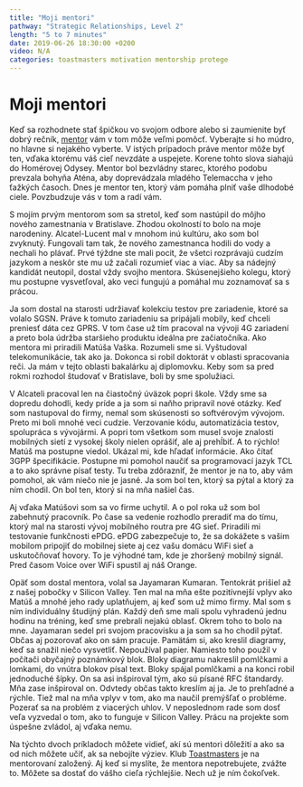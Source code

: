 ```yaml
---
title: "Moji mentori"
pathway: "Strategic Relationships, Level 2"
length: "5 to 7 minutes"
date: 2019-06-26 18:30:00 +0200
video: N/A
categories: toastmasters motivation mentorship protege
---
```


# Moji mentori
Keď sa rozhodnete stať špičkou vo svojom odbore alebo si zaumienite byť dobrý rečník, [mentor][mentor] vám v tom môže veľmi pomôcť. Vyberajte si ho múdro, no hlavne si nejakého vyberte. V istých prípadoch práve mentor môže byť ten, vďaka ktorému váš cieľ nevzdáte a uspejete. Korene tohto slova siahajú do Homérovej Odysey. Mentor bol bezvládny starec, ktorého podobu prevzala bohyňa Aténa, aby doprevádzala mladého Telemaccha v jeho ťažkých časoch. Dnes je mentor ten, ktorý vám pomáha plniť vaše dlhodobé ciele. Povzbudzuje vás v tom a radí vám.

S mojím prvým mentorom som sa stretol, keď som nastúpil do môjho nového zamestnania v Bratislave. Zhodou okolností to bolo na moje narodeniny. Alcatel-Lucent mal v mnohom inú kultúru, ako som bol zvyknutý. Fungovali tam tak, že nového zamestnanca hodili do vody a nechali ho plávať. Prvé týždne ste mali pocit, že všetci rozprávajú cudzím jazykom a neskôr ste mu už začali rozumieť viac a viac. Aby sa nádejný kandidát neutopil, dostal vždy svojho mentora. Skúsenejšieho kolegu, ktorý mu postupne vysvetľoval, ako veci fungujú a pomáhal mu zoznamovať sa s prácou.

Ja som dostal na starosti udržiavať kolekciu testov pre zariadenie, ktoré sa volalo SGSN. Práve k tomuto zariadeniu sa pripájali mobily, keď chceli preniesť dáta cez GPRS. V tom čase už tím pracoval na vývoji 4G zariadení a preto bola údržba staršieho produktu ideálna pre začiatočníka. Ako mentora mi priradili Matúša Vaška. Rozumeli sme si. Vyštudoval telekomunikácie, tak ako ja. Dokonca si robil doktorát v oblasti spracovania reči. Ja mám v tejto oblasti bakalárku aj diplomovku. Keby som sa pred rokmi rozhodol študovať v Bratislave, boli by sme spolužiaci.

V Alcateli pracoval len na čiastočný úväzok popri škole. Vždy sme sa dopredu dohodli, kedy príde a ja som si naňho pripravil nové otázky. Keď som nastupoval do firmy, nemal som skúsenosti so softvérovým vývojom. Preto mi boli mnohé veci cudzie. Verzovanie kódu, automatizácia testov, spolupráca s vývojármi. A popri tom všetkom som musel svoje znalosti mobilných sietí z vysokej školy nielen oprášiť, ale aj prehĺbiť. A to rýchlo! Matúš ma postupne viedol. Ukázal mi, kde hľadať informácie. Ako čítať 3GPP špecifikácie. Postupne mi pomohol naučiť sa programovací jazyk TCL a to ako správne písať testy. Tu treba zdôrazniť, že mentor je na to, aby vám pomohol, ak vám niečo nie je jasné. Ja som bol ten, ktorý sa pýtal a ktorý za ním chodil. On bol ten, ktorý si na mňa našiel čas.

Aj vďaka Matúšovi som sa vo firme uchytil. A o pol roka už som bol zabehnutý pracovník. Po čase sa vedenie rozhodlo preradiť ma do tímu, ktorý mal na starosti vývoj mobilného routra pre 4G sieť. Priradili mi testovanie funkčnosti ePDG. ePDG zabezpečuje to, že sa dokážete s vašim mobilom pripojiť do mobilnej siete aj cez vašu domácu WiFi sieť a uskutočňovať hovory. To je výhodné tam, kde je zhoršený mobilný signál. Pred časom Voice over WiFi spustil aj náš Orange.

Opäť som dostal mentora, volal sa Jayamaran Kumaran. Tentokrát prišiel až z našej pobočky v Silicon Valley. Ten mal na mňa ešte pozitívnejší vplyv ako Matúš a mnohé jeho rady uplatňujem, aj keď som už mimo firmy. Mal som s ním individuálny študijný plán. Každý deň sme mali spolu vyhradenú jednu hodinu na tréning, keď sme prebrali nejakú oblasť. Okrem toho to bolo na mne. Jayamaran sedel pri svojom pracovisku a ja som sa ho chodil pýtať. Občas aj pozorovať ako on sám pracuje. Pamätám si, ako kreslil diagramy, keď sa snažil niečo vysvetliť. Nepoužíval papier. Namiesto toho použil v počítači obyčajný poznámkový blok. Bloky diagramu nakreslil pomlčkami a lomkami, do vnútra blokov písal text. Bloky spájal pomlčkami a na konci robil jednoduché šípky. On sa asi inšpiroval tým, ako sú písané RFC štandardy. Mňa zase inšpiroval on. Odvtedy občas takto kreslím aj ja. Je to prehľadné a rýchle. Tiež mal na mňa vplyv v tom, ako ma naučil premýšľať o probléme. Pozerať sa na problém z viacerých uhlov. V neposlednom rade som dosť veľa vyzvedal o tom, ako to funguje v Silicon Valley. Prácu na projekte som úspešne zvládol, aj vďaka nemu.

Na týchto dvoch príkladoch môžete vidieť, akí sú mentori dôležití a ako sa od nich môžete učiť, ak sa nebojíte výziev. Klub [Toastmasters][toastmasters-kosice] je na mentorovaní založený. Aj keď si myslíte, že mentora nepotrebujete, zvážte to. Môžete sa dostať do vášho cieľa rýchlejšie. Nech už je ním čokoľvek.


[//]: # (Used references)
[mentor]: https://en.wikipedia.org/wiki/Mentorship
[toastmasters-kosice]: https://toastmasterskosice.sk/